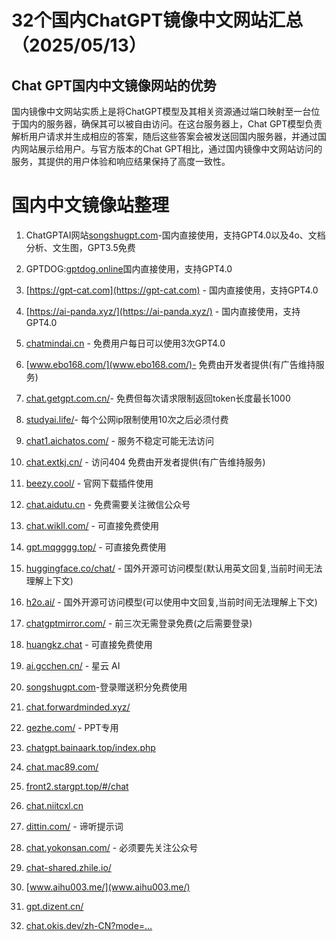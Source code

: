 # 32个国内ChatGPT镜像中文网站汇总（2025/05/13）

## Chat GPT国内中文镜像网站的优势

国内镜像中文网站实质上是将ChatGPT模型及其相关资源通过端口映射至一台位于国内的服务器，确保其可以被自由访问。在这台服务器上，Chat GPT模型负责解析用户请求并生成相应的答案，随后这些答案会被发送回国内服务器，并通过国内网站展示给用户。与官方版本的Chat GPT相比，通过国内镜像中文网站访问的服务，其提供的用户体验和响应结果保持了高度一致性。

# 国内中文镜像站整理

1. ChatGPTAI网站[songshugpt.com](https://songshugpt.com)-国内直接使用，支持GPT4.0以及4o、文档分析、文生图，GPT3.5免费
   
2. GPTDOG:[gptdog.online](gptdog.online)国内直接使用，支持GPT4.0
   
3. [https://gpt-cat.com](https://gpt-cat.com) - 国内直接使用，支持GPT4.0

4. [https://ai-panda.xyz/](https://ai-panda.xyz/) - 国内直接使用，支持GPT4.0

5. [chatmindai.cn](chatmindai.cn) - 免费用户每日可以使用3次GPT4.0

6.   [www.ebo168.com/](www.ebo168.com/)- 免费由开发者提供(有广告维持服务)

7. [chat.getgpt.com.cn/](chat.getgpt.com.cn/)- 免费但每次请求限制返回token长度最长1000

8. [studyai.life/](studyai.life/)- 每个公网ip限制使用10次之后必须付费

9. [chat1.aichatos.com/](chat1.aichatos.com/) - 服务不稳定可能无法访问

10. [chat.extkj.cn/](chat.extkj.cn/) - 访问404 免费由开发者提供(有广告维持服务)

11. [beezy.cool/](beezy.cool/) - 官网下载插件使用

12. [chat.aidutu.cn](chat.aidutu.cn) - 免费需要关注微信公众号

13. [chat.wikll.com/](chat.wikll.com/) - 可直接免费使用
    
14. [gpt.mqgggg.top/](gpt.mqgggg.top/) - 可直接免费使用

15. [huggingface.co/chat/](huggingface.co/chat/) - 国外开源可访问模型(默认用英文回复,当前时间无法理解上下文)

16. [h2o.ai/](h2o.ai/) - 国外开源可访问模型(可以使用中文回复,当前时间无法理解上下文)

17. [chatgptmirror.com/](chatgptmirror.com/) - 前三次无需登录免费(之后需要登录)

18. [huangkz.chat](huangkz.chat) - 可直接免费使用

19. [ai.gcchen.cn/](ai.gcchen.cn/) - 星云 AI

20. [songshugpt.com](songshugpt.com)-登录赠送积分免费使用

21. [chat.forwardminded.xyz/](chat.forwardminded.xyz/)

22.  [gezhe.com/](gezhe.com/) - PPT专用

23.  [chatgpt.bainaark.top/index.php](chatgpt.bainaark.top/index.php)

24.  [chat.mac89.com/](chat.mac89.com/)

25.  [front2.stargpt.top/#/chat](front2.stargpt.top/#/chat)

26.  [chat.niitcxl.cn](chat.niitcxl.cn)

27.   [dittin.com/](dittin.com/) - 谛听提示词

28.   [chat.yokonsan.com/](chat.yokonsan.com/) - 必须要先关注公众号

29.   [chat-shared.zhile.io/](chat-shared.zhile.io/)

30.   [www.aihu003.me/](www.aihu003.me/)

31.   [gpt.dizent.cn/](gpt.dizent.cn/)

32.   [chat.okis.dev/zh-CN?mode=…](https://segmentfault.com/a/chat.okis.dev/zh-CN?mode=%E2%80%A6)

